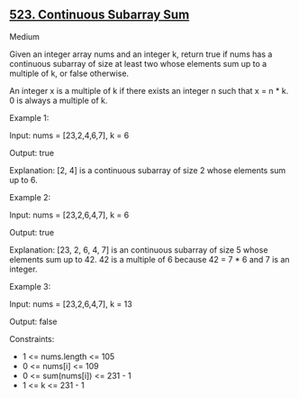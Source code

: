 ## [523. Continuous Subarray Sum](https://leetcode.com/problems/continuous-subarray-sum/)

Medium

Given an integer array nums and an integer k, return true if nums has a continuous subarray of size at least two whose elements sum up to a multiple of k, or false otherwise.

An integer x is a multiple of k if there exists an integer n such that x = n * k. 0 is always a multiple of k.

Example 1:

Input: nums = [23,2,4,6,7], k = 6

Output: true

Explanation: [2, 4] is a continuous subarray of size 2 whose elements sum up to 6.

Example 2:

Input: nums = [23,2,6,4,7], k = 6

Output: true

Explanation: [23, 2, 6, 4, 7] is an continuous subarray of size 5 whose elements sum up to 42.
42 is a multiple of 6 because 42 = 7 * 6 and 7 is an integer.

Example 3:

Input: nums = [23,2,6,4,7], k = 13

Output: false 

Constraints:

- 1 <= nums.length <= 105
- 0 <= nums[i] <= 109
- 0 <= sum(nums[i]) <= 231 - 1
- 1 <= k <= 231 - 1